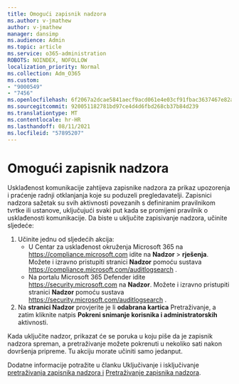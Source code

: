 ```yaml
---
title: Omogući zapisnik nadzora
ms.author: v-jmathew
author: v-jmathew
manager: dansimp
ms.audience: Admin
ms.topic: article
ms.service: o365-administration
ROBOTS: NOINDEX, NOFOLLOW
localization_priority: Normal
ms.collection: Adm_O365
ms.custom:
- "9000549"
- "7456"
ms.openlocfilehash: 6f2067a2dcae5841aecf9acd061e4e03cf91fbac3637467e82aee2fbc9340f9a
ms.sourcegitcommit: 920051182781bd97ce4d4d6fbd268cb37b84d239
ms.translationtype: MT
ms.contentlocale: hr-HR
ms.lasthandoff: 08/11/2021
ms.locfileid: "57895207"
---
```

# <a name="enable-the-audit-log"></a>Omogući zapisnik nadzora

Usklađenost komunikacije zahtijeva zapisnike nadzora za prikaz upozorenja i praćenje radnji otklanjanja koje su poduzeli pregledavatelji. Zapisnici nadzora sažetak su svih aktivnosti povezanih s definiranim pravilnikom tvrtke ili ustanove, uključujući svaki put kada se promijeni pravilnik o usklađenosti komunikacije. Da biste u uključite zapisivanje nadzora, učinite sljedeće:

1. Učinite jednu od sljedećih akcija:
   - U Centar za usklađenost okruženja Microsoft 365 na <https://compliance.microsoft.com> idite na **Nadzor** \> **rješenja**. Možete i izravno pristupiti stranici **Nadzor** pomoću sustava <https://compliance.microsoft.com/auditlogsearch> .
   - Na portalu Microsoft 365 Defender idite <https://security.microsoft.com> na **Nadzor**. Možete i izravno pristupiti stranici **Nadzor** pomoću sustava <https://security.microsoft.com/auditlogsearch> .
2. Na **stranici Nadzor** provjerite je li **odabrana kartica** Pretraživanje, a zatim kliknite natpis **Pokreni snimanje korisnika i administratorskih** aktivnosti.

Kada uključite nadzor, prikazat će se poruka u koju piše da je zapisnik nadzora spreman, a pretraživanje možete pokrenuti u nekoliko sati nakon dovršenja pripreme. Tu akciju morate učiniti samo jedanput.

Dodatne informacije potražite u članku Uključivanje i isključivanje [pretraživanja zapisnika nadzora i](https://docs.microsoft.com/microsoft-365/compliance/turn-audit-log-search-on-or-off) [Pretraživanje zapisnika nadzora](https://docs.microsoft.com/microsoft-365/compliance/search-the-audit-log-in-security-and-compliance).
